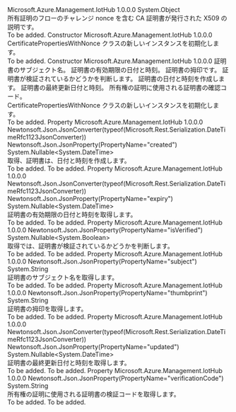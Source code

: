 <Type Name="CertificatePropertiesWithNonce" FullName="Microsoft.Azure.Management.IotHub.Models.CertificatePropertiesWithNonce">
  <TypeSignature Language="C#" Value="public class CertificatePropertiesWithNonce" />
  <TypeSignature Language="ILAsm" Value=".class public auto ansi beforefieldinit CertificatePropertiesWithNonce extends System.Object" />
  <TypeSignature Language="DocId" Value="T:Microsoft.Azure.Management.IotHub.Models.CertificatePropertiesWithNonce" />
  <TypeSignature Language="VB.NET" Value="Public Class CertificatePropertiesWithNonce" />
  <TypeSignature Language="F#" Value="type CertificatePropertiesWithNonce = class" />
  <AssemblyInfo>
    <AssemblyName>Microsoft.Azure.Management.IotHub</AssemblyName>
    <AssemblyVersion>1.0.0.0</AssemblyVersion>
  </AssemblyInfo>
  <Base>
    <BaseTypeName>System.Object</BaseTypeName>
  </Base>
  <Interfaces />
  <Docs>
    <summary>
            所有証明のフローのチャレンジ nonce を含む CA 証明書が発行された X509 の説明です。
            </summary>
    <remarks>To be added.</remarks>
  </Docs>
  <Members>
    <Member MemberName=".ctor">
      <MemberSignature Language="C#" Value="public CertificatePropertiesWithNonce ();" />
      <MemberSignature Language="ILAsm" Value=".method public hidebysig specialname rtspecialname instance void .ctor() cil managed" />
      <MemberSignature Language="DocId" Value="M:Microsoft.Azure.Management.IotHub.Models.CertificatePropertiesWithNonce.#ctor" />
      <MemberSignature Language="VB.NET" Value="Public Sub New ()" />
      <MemberType>Constructor</MemberType>
      <AssemblyInfo>
        <AssemblyName>Microsoft.Azure.Management.IotHub</AssemblyName>
        <AssemblyVersion>1.0.0.0</AssemblyVersion>
      </AssemblyInfo>
      <Parameters />
      <Docs>
        <summary>
            CertificatePropertiesWithNonce クラスの新しいインスタンスを初期化します。
            </summary>
        <remarks>To be added.</remarks>
      </Docs>
    </Member>
    <Member MemberName=".ctor">
      <MemberSignature Language="C#" Value="public CertificatePropertiesWithNonce (string subject = null, Nullable&lt;DateTime&gt; expiry = null, string thumbprint = null, Nullable&lt;bool&gt; isVerified = null, Nullable&lt;DateTime&gt; created = null, Nullable&lt;DateTime&gt; updated = null, string verificationCode = null);" />
      <MemberSignature Language="ILAsm" Value=".method public hidebysig specialname rtspecialname instance void .ctor(string subject, valuetype System.Nullable`1&lt;valuetype System.DateTime&gt; expiry, string thumbprint, valuetype System.Nullable`1&lt;bool&gt; isVerified, valuetype System.Nullable`1&lt;valuetype System.DateTime&gt; created, valuetype System.Nullable`1&lt;valuetype System.DateTime&gt; updated, string verificationCode) cil managed" />
      <MemberSignature Language="DocId" Value="M:Microsoft.Azure.Management.IotHub.Models.CertificatePropertiesWithNonce.#ctor(System.String,System.Nullable{System.DateTime},System.String,System.Nullable{System.Boolean},System.Nullable{System.DateTime},System.Nullable{System.DateTime},System.String)" />
      <MemberSignature Language="VB.NET" Value="Public Sub New (Optional subject As String = null, Optional expiry As Nullable(Of DateTime) = null, Optional thumbprint As String = null, Optional isVerified As Nullable(Of Boolean) = null, Optional created As Nullable(Of DateTime) = null, Optional updated As Nullable(Of DateTime) = null, Optional verificationCode As String = null)" />
      <MemberSignature Language="F#" Value="new Microsoft.Azure.Management.IotHub.Models.CertificatePropertiesWithNonce : string * Nullable&lt;DateTime&gt; * string * Nullable&lt;bool&gt; * Nullable&lt;DateTime&gt; * Nullable&lt;DateTime&gt; * string -&gt; Microsoft.Azure.Management.IotHub.Models.CertificatePropertiesWithNonce" Usage="new Microsoft.Azure.Management.IotHub.Models.CertificatePropertiesWithNonce (subject, expiry, thumbprint, isVerified, created, updated, verificationCode)" />
      <MemberType>Constructor</MemberType>
      <AssemblyInfo>
        <AssemblyName>Microsoft.Azure.Management.IotHub</AssemblyName>
        <AssemblyVersion>1.0.0.0</AssemblyVersion>
      </AssemblyInfo>
      <Parameters>
        <Parameter Name="subject" Type="System.String" />
        <Parameter Name="expiry" Type="System.Nullable&lt;System.DateTime&gt;" />
        <Parameter Name="thumbprint" Type="System.String" />
        <Parameter Name="isVerified" Type="System.Nullable&lt;System.Boolean&gt;" />
        <Parameter Name="created" Type="System.Nullable&lt;System.DateTime&gt;" />
        <Parameter Name="updated" Type="System.Nullable&lt;System.DateTime&gt;" />
        <Parameter Name="verificationCode" Type="System.String" />
      </Parameters>
      <Docs>
        <param name="subject">証明書のサブジェクト名。</param>
        <param name="expiry">証明書の有効期限の日付と時刻。</param>
        <param name="thumbprint">証明書の拇印です。</param>
        <param name="isVerified">証明書が検証されているかどうかを判断します。</param>
        <param name="created">証明書の日付と時刻を作成します。</param>
        <param name="updated">証明書の最終更新日付と時刻。</param>
        <param name="verificationCode">所有権の証明に使用される証明書の確認コード。</param>
        <summary>
            CertificatePropertiesWithNonce クラスの新しいインスタンスを初期化します。
            </summary>
        <remarks>To be added.</remarks>
      </Docs>
    </Member>
    <Member MemberName="Created">
      <MemberSignature Language="C#" Value="public Nullable&lt;DateTime&gt; Created { get; }" />
      <MemberSignature Language="ILAsm" Value=".property instance valuetype System.Nullable`1&lt;valuetype System.DateTime&gt; Created" />
      <MemberSignature Language="DocId" Value="P:Microsoft.Azure.Management.IotHub.Models.CertificatePropertiesWithNonce.Created" />
      <MemberSignature Language="VB.NET" Value="Public ReadOnly Property Created As Nullable(Of DateTime)" />
      <MemberSignature Language="F#" Value="member this.Created : Nullable&lt;DateTime&gt;" Usage="Microsoft.Azure.Management.IotHub.Models.CertificatePropertiesWithNonce.Created" />
      <MemberType>Property</MemberType>
      <AssemblyInfo>
        <AssemblyName>Microsoft.Azure.Management.IotHub</AssemblyName>
        <AssemblyVersion>1.0.0.0</AssemblyVersion>
      </AssemblyInfo>
      <Attributes>
        <Attribute>
          <AttributeName>Newtonsoft.Json.JsonConverter(typeof(Microsoft.Rest.Serialization.DateTimeRfc1123JsonConverter))</AttributeName>
        </Attribute>
        <Attribute>
          <AttributeName>Newtonsoft.Json.JsonProperty(PropertyName="created")</AttributeName>
        </Attribute>
      </Attributes>
      <ReturnValue>
        <ReturnType>System.Nullable&lt;System.DateTime&gt;</ReturnType>
      </ReturnValue>
      <Docs>
        <summary>
            取得、証明書は、日付と時刻を作成します。
            </summary>
        <value>To be added.</value>
        <remarks>To be added.</remarks>
      </Docs>
    </Member>
    <Member MemberName="Expiry">
      <MemberSignature Language="C#" Value="public Nullable&lt;DateTime&gt; Expiry { get; }" />
      <MemberSignature Language="ILAsm" Value=".property instance valuetype System.Nullable`1&lt;valuetype System.DateTime&gt; Expiry" />
      <MemberSignature Language="DocId" Value="P:Microsoft.Azure.Management.IotHub.Models.CertificatePropertiesWithNonce.Expiry" />
      <MemberSignature Language="VB.NET" Value="Public ReadOnly Property Expiry As Nullable(Of DateTime)" />
      <MemberSignature Language="F#" Value="member this.Expiry : Nullable&lt;DateTime&gt;" Usage="Microsoft.Azure.Management.IotHub.Models.CertificatePropertiesWithNonce.Expiry" />
      <MemberType>Property</MemberType>
      <AssemblyInfo>
        <AssemblyName>Microsoft.Azure.Management.IotHub</AssemblyName>
        <AssemblyVersion>1.0.0.0</AssemblyVersion>
      </AssemblyInfo>
      <Attributes>
        <Attribute>
          <AttributeName>Newtonsoft.Json.JsonConverter(typeof(Microsoft.Rest.Serialization.DateTimeRfc1123JsonConverter))</AttributeName>
        </Attribute>
        <Attribute>
          <AttributeName>Newtonsoft.Json.JsonProperty(PropertyName="expiry")</AttributeName>
        </Attribute>
      </Attributes>
      <ReturnValue>
        <ReturnType>System.Nullable&lt;System.DateTime&gt;</ReturnType>
      </ReturnValue>
      <Docs>
        <summary>
            証明書の有効期限の日付と時刻を取得します。
            </summary>
        <value>To be added.</value>
        <remarks>To be added.</remarks>
      </Docs>
    </Member>
    <Member MemberName="IsVerified">
      <MemberSignature Language="C#" Value="public Nullable&lt;bool&gt; IsVerified { get; }" />
      <MemberSignature Language="ILAsm" Value=".property instance valuetype System.Nullable`1&lt;bool&gt; IsVerified" />
      <MemberSignature Language="DocId" Value="P:Microsoft.Azure.Management.IotHub.Models.CertificatePropertiesWithNonce.IsVerified" />
      <MemberSignature Language="VB.NET" Value="Public ReadOnly Property IsVerified As Nullable(Of Boolean)" />
      <MemberSignature Language="F#" Value="member this.IsVerified : Nullable&lt;bool&gt;" Usage="Microsoft.Azure.Management.IotHub.Models.CertificatePropertiesWithNonce.IsVerified" />
      <MemberType>Property</MemberType>
      <AssemblyInfo>
        <AssemblyName>Microsoft.Azure.Management.IotHub</AssemblyName>
        <AssemblyVersion>1.0.0.0</AssemblyVersion>
      </AssemblyInfo>
      <Attributes>
        <Attribute>
          <AttributeName>Newtonsoft.Json.JsonProperty(PropertyName="isVerified")</AttributeName>
        </Attribute>
      </Attributes>
      <ReturnValue>
        <ReturnType>System.Nullable&lt;System.Boolean&gt;</ReturnType>
      </ReturnValue>
      <Docs>
        <summary>
            取得では、証明書が検証されているかどうかを判断します。
            </summary>
        <value>To be added.</value>
        <remarks>To be added.</remarks>
      </Docs>
    </Member>
    <Member MemberName="Subject">
      <MemberSignature Language="C#" Value="public string Subject { get; }" />
      <MemberSignature Language="ILAsm" Value=".property instance string Subject" />
      <MemberSignature Language="DocId" Value="P:Microsoft.Azure.Management.IotHub.Models.CertificatePropertiesWithNonce.Subject" />
      <MemberSignature Language="VB.NET" Value="Public ReadOnly Property Subject As String" />
      <MemberSignature Language="F#" Value="member this.Subject : string" Usage="Microsoft.Azure.Management.IotHub.Models.CertificatePropertiesWithNonce.Subject" />
      <MemberType>Property</MemberType>
      <AssemblyInfo>
        <AssemblyName>Microsoft.Azure.Management.IotHub</AssemblyName>
        <AssemblyVersion>1.0.0.0</AssemblyVersion>
      </AssemblyInfo>
      <Attributes>
        <Attribute>
          <AttributeName>Newtonsoft.Json.JsonProperty(PropertyName="subject")</AttributeName>
        </Attribute>
      </Attributes>
      <ReturnValue>
        <ReturnType>System.String</ReturnType>
      </ReturnValue>
      <Docs>
        <summary>
            証明書のサブジェクト名を取得します。
            </summary>
        <value>To be added.</value>
        <remarks>To be added.</remarks>
      </Docs>
    </Member>
    <Member MemberName="Thumbprint">
      <MemberSignature Language="C#" Value="public string Thumbprint { get; }" />
      <MemberSignature Language="ILAsm" Value=".property instance string Thumbprint" />
      <MemberSignature Language="DocId" Value="P:Microsoft.Azure.Management.IotHub.Models.CertificatePropertiesWithNonce.Thumbprint" />
      <MemberSignature Language="VB.NET" Value="Public ReadOnly Property Thumbprint As String" />
      <MemberSignature Language="F#" Value="member this.Thumbprint : string" Usage="Microsoft.Azure.Management.IotHub.Models.CertificatePropertiesWithNonce.Thumbprint" />
      <MemberType>Property</MemberType>
      <AssemblyInfo>
        <AssemblyName>Microsoft.Azure.Management.IotHub</AssemblyName>
        <AssemblyVersion>1.0.0.0</AssemblyVersion>
      </AssemblyInfo>
      <Attributes>
        <Attribute>
          <AttributeName>Newtonsoft.Json.JsonProperty(PropertyName="thumbprint")</AttributeName>
        </Attribute>
      </Attributes>
      <ReturnValue>
        <ReturnType>System.String</ReturnType>
      </ReturnValue>
      <Docs>
        <summary>
            証明書の拇印を取得します。
            </summary>
        <value>To be added.</value>
        <remarks>To be added.</remarks>
      </Docs>
    </Member>
    <Member MemberName="Updated">
      <MemberSignature Language="C#" Value="public Nullable&lt;DateTime&gt; Updated { get; }" />
      <MemberSignature Language="ILAsm" Value=".property instance valuetype System.Nullable`1&lt;valuetype System.DateTime&gt; Updated" />
      <MemberSignature Language="DocId" Value="P:Microsoft.Azure.Management.IotHub.Models.CertificatePropertiesWithNonce.Updated" />
      <MemberSignature Language="VB.NET" Value="Public ReadOnly Property Updated As Nullable(Of DateTime)" />
      <MemberSignature Language="F#" Value="member this.Updated : Nullable&lt;DateTime&gt;" Usage="Microsoft.Azure.Management.IotHub.Models.CertificatePropertiesWithNonce.Updated" />
      <MemberType>Property</MemberType>
      <AssemblyInfo>
        <AssemblyName>Microsoft.Azure.Management.IotHub</AssemblyName>
        <AssemblyVersion>1.0.0.0</AssemblyVersion>
      </AssemblyInfo>
      <Attributes>
        <Attribute>
          <AttributeName>Newtonsoft.Json.JsonConverter(typeof(Microsoft.Rest.Serialization.DateTimeRfc1123JsonConverter))</AttributeName>
        </Attribute>
        <Attribute>
          <AttributeName>Newtonsoft.Json.JsonProperty(PropertyName="updated")</AttributeName>
        </Attribute>
      </Attributes>
      <ReturnValue>
        <ReturnType>System.Nullable&lt;System.DateTime&gt;</ReturnType>
      </ReturnValue>
      <Docs>
        <summary>
            証明書の最終更新日付と時刻を取得します。
            </summary>
        <value>To be added.</value>
        <remarks>To be added.</remarks>
      </Docs>
    </Member>
    <Member MemberName="VerificationCode">
      <MemberSignature Language="C#" Value="public string VerificationCode { get; }" />
      <MemberSignature Language="ILAsm" Value=".property instance string VerificationCode" />
      <MemberSignature Language="DocId" Value="P:Microsoft.Azure.Management.IotHub.Models.CertificatePropertiesWithNonce.VerificationCode" />
      <MemberSignature Language="VB.NET" Value="Public ReadOnly Property VerificationCode As String" />
      <MemberSignature Language="F#" Value="member this.VerificationCode : string" Usage="Microsoft.Azure.Management.IotHub.Models.CertificatePropertiesWithNonce.VerificationCode" />
      <MemberType>Property</MemberType>
      <AssemblyInfo>
        <AssemblyName>Microsoft.Azure.Management.IotHub</AssemblyName>
        <AssemblyVersion>1.0.0.0</AssemblyVersion>
      </AssemblyInfo>
      <Attributes>
        <Attribute>
          <AttributeName>Newtonsoft.Json.JsonProperty(PropertyName="verificationCode")</AttributeName>
        </Attribute>
      </Attributes>
      <ReturnValue>
        <ReturnType>System.String</ReturnType>
      </ReturnValue>
      <Docs>
        <summary>
            所有権の証明に使用される証明書の検証コードを取得します。
            </summary>
        <value>To be added.</value>
        <remarks>To be added.</remarks>
      </Docs>
    </Member>
  </Members>
</Type>